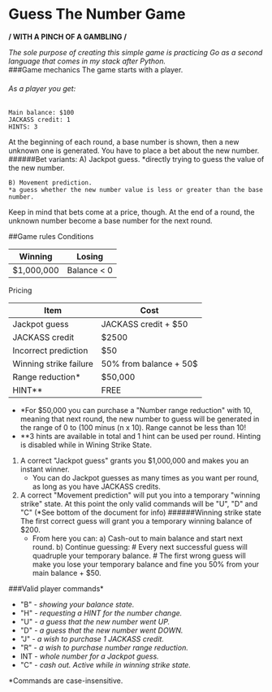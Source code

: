 # Guess The Number Game
**/ WITH A PINCH OF A GAMBLING /**

*The sole purpose of creating this simple game is practicing Go as a second language that comes in my stack after Python.* 
<br>
###Game mechanics
The game starts with a player. 
###### As a player you get:
    Main balance: $100
    JACKASS credit: 1
    HINTS: 3

At the beginning of each round, a base number is shown, then a new unknown one is generated. You have to place a bet about the new number.
######Bet variants:
    A) Jackpot guess. 
    *directly trying to guess the value of the new number.
    
    B) Movement prediction.
    *a guess whether the new number value is less or greater than the base number.

Keep in mind that bets come at a price, though.
At the end of a round, the unknown number become a base number for the next round. 

##Game rules
Conditions

Winning | Losing
------------ | -------------
$1,000,000 | Balance < 0


Pricing

Item | Cost
------------ | -------------
Jackpot guess | JACKASS credit + $50
JACKASS credit | $2500
Incorrect prediction | $50  
Winning strike failure | 50% from balance + 50$
Range reduction* | $50,000
HINT** | FREE

* *For $50,000 you can purchase a "Number range reduction" with 10, meaning that next round, the new number to guess will be generated in the range of 0 to (100 minus (n x 10). Range cannot be less than 10!    
* **3 hints are available in total and 1 hint can be used per round. Hinting is disabled while in Wining Strike State.

1. A correct "Jackpot guess" grants you $1,000,000 and makes you an instant winner.
   - You can do Jackpot guesses as many times as you want per round, as long as you have JACKASS credits.  
2. A correct "Movement prediction" will put you into a temporary "winning strike" state. At this point the only valid commands will be "U", "D" and "C" (*See bottom of the document for info)
######Winning strike state
    The first correct guess will grant you a temporary winning balance of $200.
    - From here you can:
        a) Cash-out to main balance and start next round.
        b) Continue guessing:
            # Every next successful guess will quadruple your temporary balance.
            # The first wrong guess will make you lose your temporary balance and fine you 50% from your main balance + $50.



###Valid player commands*
* "B" - *showing your balance state.*
* "H" - *requesting a HINT for the number change.*
* "U" - *a guess that the new number went UP.*
* "D" - *a guess that the new number went DOWN.*
* "J" - *a wish to purchase 1 JACKASS credit.*
* "R" - *a wish to purchase number range reduction.*
* INT - *whole number for a Jackpot guess.*
* "C" - *cash out. Active while in winning strike state.*  

*Commands are case-insensitive.
